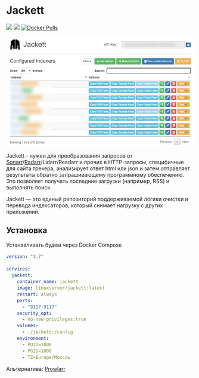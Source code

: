 # Jackett

[![](https://img.shields.io/github/stars/Jackett/Jackett?label=%E2%AD%90%20Stars&style=flat-square)](https://github.com/Jackett/Jackett)
[![](https://img.shields.io/github/v/release/Jackett/Jackett?label=%F0%9F%9A%80%20Release&style=flat-square)](https://github.com/Jackett/Jackett/releases/latest)
[![Docker Pulls](https://img.shields.io/docker/pulls/linuxserver/jackett.svg?maxAge=60&style=flat-square)](https://hub.docker.com/r/linuxserver/jackett/)

![](../../images/docker/jackett-1.png)


Jackett - нужен для преобразования запросов от [Sonarr](./sonarr.md)/[Radarr](./radarr.md)/Lidarr/Readarr и прочих в  HTTP-запросы, специфичные для сайта трекера, анализирует ответ html или json и затем отправляет результаты обратно запрашивающему программному обеспечению. Это позволяет получать последние загрузки (например, RSS) и выполнять поиск. 

Jackett — это единый репозиторий поддерживаемой логики очистки и перевода индексаторов, который снимает нагрузку с других приложений.

## Установка

Устанавливать будем через Docker Compose

```yaml title="docker-compose.yml"
version: "3.7"

services:
  jackett:
    container_name: jackett
    image: linuxserver/jackett:latest
    restart: always
    ports:
      - "9117:9117"
    security_opt:
      - no-new-privileges:true
    volumes:
      - ./jackett:/config
    environment:
      - PUID=1000
      - PGID=1000
      - TZ=Europe/Moscow
```

Альтернатива: [Prowlarr](./prowlarr.md)